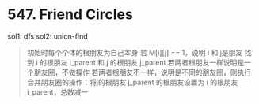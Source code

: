 # 547. Friend Circles
sol1: dfs
sol2: union-find
> 初始时每个个体的根朋友为自己本身
若 M[i][j] == 1，说明 i 和 j是朋友
找到 i 的根朋友 i_parent 和 j 的根朋友 j_parent
若两者根朋友一样说明是一个朋友圈，不做操作
若两者根朋友不一样，说明是不同的朋友圈，则执行合并朋友圈的操作：将j的根朋友 j_parent 的根朋友设置为 i 的根朋友 i_parent，总数减一